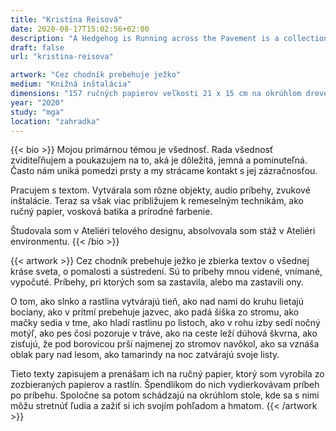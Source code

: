 ```yaml
---
title: "Kristína Reisová"
date: 2020-08-17T15:02:56+02:00
description: "A Hedgehog is Running across the Pavement is a collection of texts about the ordinary beauty of the world, about slowing down and concentration. They are stories seen, perceived and heard by myself. Stories during which I stopped or which made me stop."
draft: false
url: "kristina-reisova"

artwork: "Cez chodník prebehuje ježko"
medium: "Knižná inštalácia"
dimensions: "157 ručných papierov veľkosti 21 x 15 cm na okrúhlom drevenom stole s priemerom 120 cm"
year: "2020"
study: "mga"
location: "zahradka"
---
```


{{< bio >}}
Mojou primárnou témou je všednosť. Rada všednosť zviditeľňujem a poukazujem na to, aká je dôležitá, jemná a pominuteľná. Často nám uniká pomedzi prsty a my strácame kontakt s jej zázračnosťou. 

Pracujem s textom. Vytvárala som rôzne objekty, audio príbehy, zvukové inštalácie. Teraz sa však viac približujem k remeselným technikám, ako ručný papier, vosková batika a prírodné farbenie. 

Študovala som v Ateliéri telového designu, absolvovala som stáž v Ateliéri environmentu.
{{< /bio >}}


{{< artwork >}}
Cez chodník prebehuje ježko je zbierka textov o všednej kráse sveta, o pomalosti a sústredení.  Sú to príbehy mnou videné, vnímané, vypočuté. Príbehy, pri ktorých som sa zastavila, alebo ma zastavili ony.  

O tom, ako slnko a rastlina vytvárajú tieň, ako nad nami do kruhu lietajú bociany, ako v prítmí prebehuje jazvec, ako padá šiška zo stromu, ako mačky sedia v tme, ako hladí rastlinu po listoch, ako v rohu izby sedí nočný motýľ, ako pes čosi pozoruje v tráve, ako na ceste leží dúhová škvrna, ako zisťujú, že pod borovicou prší najmenej zo stromov navôkol, ako sa vznáša oblak pary nad lesom, ako tamarindy na noc zatvárajú svoje listy.

Tieto texty zapisujem a prenášam ich na ručný papier, ktorý som vyrobila zo zozbieraných papierov a rastlín. Špendlíkom do nich vydierkovávam príbeh po príbehu. Spoločne sa potom schádzajú na okrúhlom stole, kde sa s nimi môžu stretnúť ľudia a zažiť si ich svojím pohľadom a hmatom.
{{< /artwork >}}